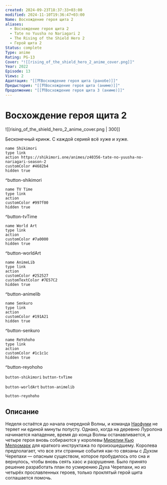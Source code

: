```yaml
---
created: 2024-09-23T18:37:33+03:00
modified: 2024-11-10T19:36:47+03:00
Name: Восхождение героя щита 2
aliases:
  - Восхождение героя щита 2
  - Tate no Yuusha no Nariagari 2
  - The Rising of the Shield Hero 2
  - Герой щита 2
Status: complete
Type: anime
Rating: PG-13
Cover: "![[rising_of_the_shield_hero_2_anime_cover.png]]"
Year: 2022
Episode: 13
Views: 2
Адаптация: "[[⛩️Восхождение героя щита (ранобе)]]"
Предыстория: "[[⛩️Восхождение героя щита (аниме)]]"
Продолжение: "[[⛩️Восхождение героя щита 3 (аниме)]]"
---
```


# Восхождение героя щита 2

![[rising_of_the_shield_hero_2_anime_cover.png | 300]]

Бесконечный кринж. С каждой серией всё хуже и хуже.

```button
name Shikimori
type link
action https://shikimori.one/animes/z40356-tate-no-yuusha-no-nariagari-season-2
customColor #4682b4
hidden true
```
^button-shikimori

```button
name TV Time
type link
action 
customColor #997f00
hidden true
```
^button-tvTime

```button
name World Art
type link
action 
customColor #7a0000
hidden true
```
^button-worldArt

```button
name AnimeLib
type link
action 
customColor #252527
customTextColor #7E57C2
hidden true
```
^button-animelib

```button
name Senkuro
type link
action 
customColor #191A21
hidden true
```
^button-senkuro

```button
name ReYohoho
type link
action 
customColor #1c1c1c
hidden true
```
^button-reyohoho



`button-shikimori` `button-tvTime`

`button-worldArt` `button-animelib`

`button-reyohoho`

## Описание

Неделя остаётся до начала очередной Волны, и команда [Наофуми](https://shikimori.one/characters/112891-naofumi-iwatani) не теряет ни единой минуты попусту. Однако, когда на деревню Луролона начинается нападение, время до конца Волны останавливается, и четыре героя вновь собираются у королевы [Мирелии Кью Мелромарк](https://shikimori.one/characters/112927-mirelia-q-melromarc) для краткого инструктажа по произошедшему. Королева предполагает, что все эти странные события как-то связаны с Духом Черепахи — опасным существом, которое пробудилось ото сна и вернулось, чтобы вновь сеять хаос и разрушение. Было принято решение разработать план по усмирению Духа Черепахи, но из четырёх прославленных героев, только проклятый герой щита соглашается помочь.

